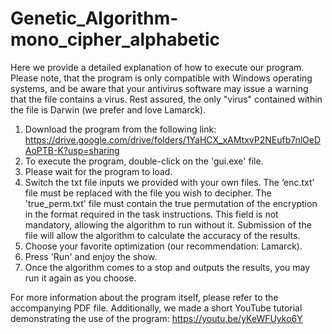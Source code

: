 # Genetic_Algorithm-mono_cipher_alphabetic

Here we provide a detailed explanation of how to execute our program.
Please note, that the program is only compatible with Windows operating systems,
and be aware that your antivirus software may issue a warning that the file contains a virus.
Rest assured, the only "virus" contained within the file is Darwin (we prefer and love Lamarck).

1. Download the program from the following link: https://drive.google.com/drive/folders/1YaHCX_xAMtxvP2NEufb7nlOeDAoPTB-K?usp=sharing
2. To execute the program, double-click on the 'gui.exe' file.
3. Please wait for the program to load.
4. Switch the txt file inputs we provided with your own files.
	The ‘enc.txt’ file must be replaced with the file you wish to decipher.
	The 'true_perm.txt' file must contain the true permutation of the encryption in the format required in the task instructions.
	This field is not mandatory, allowing the algorithm to run without it. Submission of the file will allow the algorithm to calculate
	the accuracy of the results.
5. Choose your favorite optimization (our recommendation: Lamarck).
6. Press 'Run' and enjoy the show.
7. Once the algorithm comes to a stop and outputs the results, you may run it again as you choose.

For more information about the program itself, please refer to the accompanying PDF file.
Additionally, we made a short YouTube tutorial demonstrating the use of the program: 
https://youtu.be/yKeWFUyko6Y

